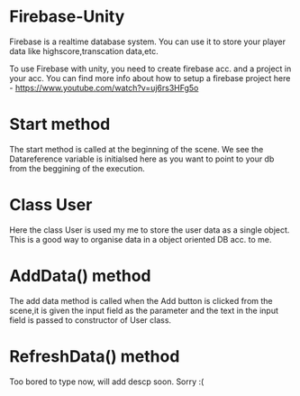# Firebase-Unity

Firebase is a realtime database system. You can use it to store your player data like highscore,transcation data,etc.

To use Firebase with unity, you need to create firebase acc. and a project in your acc.
You can find more info about how to setup a firebase project here - https://www.youtube.com/watch?v=uj6rs3HFg5o

# Start method
The start method is called at the beginning of the scene. We see the Datareference variable is initialsed here as you want to point to your db from the beggining of the execution.

# Class User
Here the class User is used my me to store the user data as a single object. This is a good way to organise data in a object oriented DB acc. to me. 

# AddData() method
The add data method is called when the Add button is clicked from the scene,it is given the input field as the parameter and the text in the input field is passed to constructor of User class.

# RefreshData() method 
Too bored to type now, will add descp soon. Sorry :(
